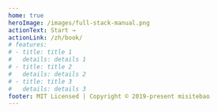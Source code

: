 ```yaml
---
home: true
heroImage: /images/full-stack-manual.png
actionText: Start →
actionLink: /zh/book/
# features:
# - title: title 1
#   details: details 1
# - title: title 2
#   details: details 2
# - title: title 3
#   details: details 3
footer: MIT Licensed | Copyright © 2019-present misitebao
---
```

<!-- # README
A vuepress template

::: tip
This is a tip
:::

::: warning
This is a warning
:::

::: danger
This is a dangerous warning
::: -->